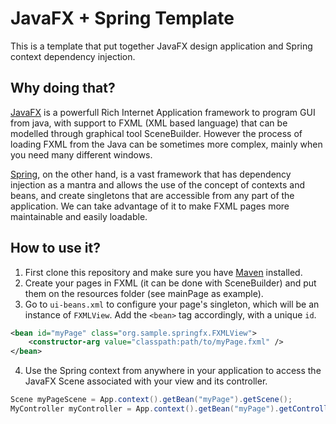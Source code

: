 # JavaFX + Spring Template

This is a template that put together JavaFX design application and Spring context
dependency injection.

## Why doing that?

[JavaFX](https://openjfx.io/) is a powerfull Rich Internet Application framework to
program GUI from java, with support to FXML (XML based language) that can be modelled
through graphical tool SceneBuilder. However the process of loading FXML from the
Java can be sometimes more complex, mainly when you need many different windows.

[Spring](https://spring.io/projects/spring-framework), on the other hand, is a vast
framework that has dependency injection as a mantra and allows the use of the concept
of contexts and beans, and create singletons that are accessible from any part of the
application. We can take advantage of it to make FXML pages more maintainable and
easily loadable.

## How to use it?

1. First clone this repository and make sure you have [Maven](https://maven.apache.org/) installed.
2. Create your pages in FXML (it can be done with SceneBuilder) and put
   them on the resources folder (see mainPage as example).
3. Go to `ui-beans.xml` to configure your page's singleton, which will
   be an instance of `FXMLView`. Add the `<bean>` tag accordingly, with
   a unique `id`.
```xml
<bean id="myPage" class="org.sample.springfx.FXMLView">
    <constructor-arg value="classpath:path/to/myPage.fxml" />
</bean>
```
4. Use the Spring context from anywhere in your application to access
   the JavaFX Scene associated with your view and its controller.
```java
Scene myPageScene = App.context().getBean("myPage").getScene();
MyController myController = App.context().getBean("myPage").getController();
```
